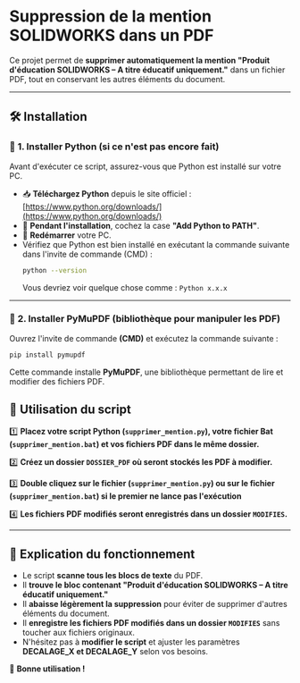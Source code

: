 # Suppression de la mention SOLIDWORKS dans un PDF

Ce projet permet de **supprimer automatiquement la mention "Produit d'éducation SOLIDWORKS – A titre éducatif uniquement."** dans un fichier PDF, tout en conservant les autres éléments du document.

---

## 🛠️ **Installation**

### 📌 **1. Installer Python (si ce n'est pas encore fait)**

Avant d'exécuter ce script, assurez-vous que Python est installé sur votre PC.

- 📥 **Téléchargez Python** depuis le site officiel : [https://www.python.org/downloads/](https://www.python.org/downloads/)
- 📌 **Pendant l'installation**, cochez la case **"Add Python to PATH"**.
- 📌 **Redémarrer** votre PC.
- Vérifiez que Python est bien installé en exécutant la commande suivante dans l'invite de commande (CMD) :
  ```sh
  python --version
  ```
  Vous devriez voir quelque chose comme : `Python x.x.x`

---

### 📌 **2. Installer PyMuPDF (bibliothèque pour manipuler les PDF)**

Ouvrez l'invite de commande **(CMD)** et exécutez la commande suivante :
```sh
pip install pymupdf
```
Cette commande installe **PyMuPDF**, une bibliothèque permettant de lire et modifier des fichiers PDF.


## 🚀 **Utilisation du script**

1️⃣ **Placez votre script Python (`supprimer_mention.py`), votre fichier Bat (`supprimer_mention.bat`) et vos fichiers PDF dans le même dossier.**

2️⃣ **Créez un dossier `DOSSIER_PDF` où seront stockés les PDF à modifier.**

3️⃣ **Double cliquez sur le fichier (`supprimer_mention.py`) ou sur le fichier (`supprimer_mention.bat`) si le premier ne lance pas l'exécution**

4️⃣ **Les fichiers PDF modifiés seront enregistrés dans un dossier `MODIFIES`.**

---

## 📝 **Explication du fonctionnement**

- Le script **scanne tous les blocs de texte** du PDF.
- Il **trouve le bloc contenant "Produit d'éducation SOLIDWORKS – A titre éducatif uniquement."**
- Il **abaisse légèrement la suppression** pour éviter de supprimer d'autres éléments du document.
- Il **enregistre les fichiers PDF modifiés dans un dossier `MODIFIES`** sans toucher aux fichiers originaux.
- N'hésitez pas à **modifier le script** et ajuster les paramètres **DECALAGE_X et DECALAGE_Y** selon vos besoins.

🚀 **Bonne utilisation !**

